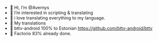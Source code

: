 - 👋 Hi, I’m @Avernys
- 👀 I’m interested in scripting & translating
- 🌱 i love translating everything to my language.
- 🌱 My translations
- 🌱 bttv-android 100% to Estonian https://github.com/bttv-android/bttv
- 🌱 Factorio 83% already done.

